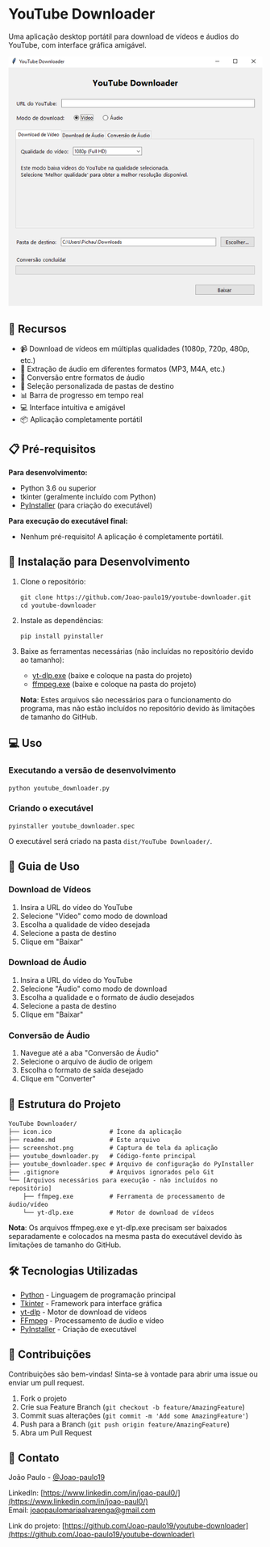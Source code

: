 # YouTube Downloader
Uma aplicação desktop portátil para download de vídeos e áudios do YouTube, com interface gráfica amigável.

![Screenshot da aplicação](screenshot.png)

## 🌟 Recursos
- 📹 Download de vídeos em múltiplas qualidades (1080p, 720p, 480p, etc.)
- 🎵 Extração de áudio em diferentes formatos (MP3, M4A, etc.)
- 🔄 Conversão entre formatos de áudio
- 📂 Seleção personalizada de pastas de destino
- 📊 Barra de progresso em tempo real
- 💻 Interface intuitiva e amigável
- 📦 Aplicação completamente portátil

## 📋 Pré-requisitos
**Para desenvolvimento:**
- Python 3.6 ou superior
- tkinter (geralmente incluído com Python)
- [PyInstaller](https://pyinstaller.org/) (para criação do executável)

**Para execução do executável final:**
- Nenhum pré-requisito! A aplicação é completamente portátil.

## 🚀 Instalação para Desenvolvimento
1. Clone o repositório:
   ```
   git clone https://github.com/Joao-paulo19/youtube-downloader.git
   cd youtube-downloader
   ```
2. Instale as dependências:
   ```
   pip install pyinstaller
   ```
3. Baixe as ferramentas necessárias (não incluídas no repositório devido ao tamanho):
   - [yt-dlp.exe](https://github.com/yt-dlp/yt-dlp/releases) (baixe e coloque na pasta do projeto)
   - [ffmpeg.exe](https://ffmpeg.org/download.html) (baixe e coloque na pasta do projeto)
   
   **Nota**: Estes arquivos são necessários para o funcionamento do programa, mas não estão incluídos no repositório devido às limitações de tamanho do GitHub.

## 💻 Uso
### Executando a versão de desenvolvimento
```
python youtube_downloader.py
```

### Criando o executável
```
pyinstaller youtube_downloader.spec
```
O executável será criado na pasta `dist/YouTube Downloader/`.

## 📝 Guia de Uso
### Download de Vídeos
1. Insira a URL do vídeo do YouTube
2. Selecione "Vídeo" como modo de download
3. Escolha a qualidade de vídeo desejada
4. Selecione a pasta de destino
5. Clique em "Baixar"

### Download de Áudio
1. Insira a URL do vídeo do YouTube
2. Selecione "Áudio" como modo de download
3. Escolha a qualidade e o formato de áudio desejados
4. Selecione a pasta de destino
5. Clique em "Baixar"

### Conversão de Áudio
1. Navegue até a aba "Conversão de Áudio"
2. Selecione o arquivo de áudio de origem
3. Escolha o formato de saída desejado
4. Clique em "Converter"

## 📁 Estrutura do Projeto
```
YouTube Downloader/
├── icon.ico                # Ícone da aplicação
├── readme.md               # Este arquivo
├── screenshot.png          # Captura de tela da aplicação
├── youtube_downloader.py   # Código-fonte principal
├── youtube_downloader.spec # Arquivo de configuração do PyInstaller
├── .gitignore              # Arquivos ignorados pelo Git
└── [Arquivos necessários para execução - não incluídos no repositório]
    ├── ffmpeg.exe          # Ferramenta de processamento de áudio/vídeo
    └── yt-dlp.exe          # Motor de download de vídeos
```

**Nota**: Os arquivos ffmpeg.exe e yt-dlp.exe precisam ser baixados separadamente e colocados na mesma pasta do executável devido às limitações de tamanho do GitHub.

## 🛠️ Tecnologias Utilizadas
- [Python](https://www.python.org/) - Linguagem de programação principal
- [Tkinter](https://docs.python.org/3/library/tkinter.html) - Framework para interface gráfica
- [yt-dlp](https://github.com/yt-dlp/yt-dlp) - Motor de download de vídeos 
- [FFmpeg](https://ffmpeg.org/) - Processamento de áudio e vídeo
- [PyInstaller](https://pyinstaller.org/) - Criação de executável

## 🤝 Contribuições
Contribuições são bem-vindas! Sinta-se à vontade para abrir uma issue ou enviar um pull request.

1. Fork o projeto
2. Crie sua Feature Branch (`git checkout -b feature/AmazingFeature`)
3. Commit suas alterações (`git commit -m 'Add some AmazingFeature'`)
4. Push para a Branch (`git push origin feature/AmazingFeature`)
5. Abra um Pull Request

## 📧 Contato
João Paulo - [@Joao-paulo19](https://github.com/Joao-paulo19)

LinkedIn: [https://www.linkedin.com/in/joao-paul0/](https://www.linkedin.com/in/joao-paul0/)  
Email: joaopaulomariaalvarenga@gmail.com

Link do projeto: [https://github.com/Joao-paulo19/youtube-downloader](https://github.com/Joao-paulo19/youtube-downloader)